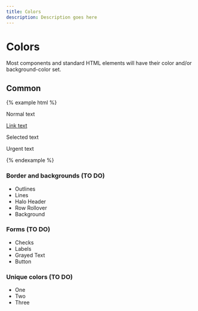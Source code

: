 ```yaml
---
title: Colors
description: Description goes here
---
```


# Colors
Most components and standard HTML elements will have their color and/or background-color set.

## Common
{% example html %}

<p>Normal text</p>
<p><a href="#">Link text</a></p>
<p class="selected">Selected text</p>
<p class="urgent">Urgent text</p>
{% endexample %}

### Border and backgrounds (TO DO)
- Outlines
- Lines
- Halo Header
- Row Rollover
- Background

### Forms (TO DO)
- Checks
- Labels
- Grayed Text
- Button

### Unique colors (TO DO)
- One
- Two
- Three